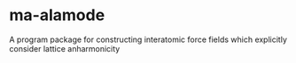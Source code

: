 # ma-alamode
A program package for constructing interatomic force fields which explicitly consider lattice anharmonicity
